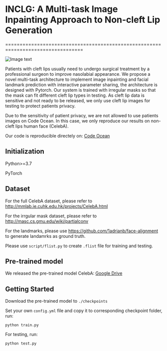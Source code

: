 # INCLG: A Multi-task Image Inpainting Approach to Non-cleft Lip Generation
=================================================================================

![Image text](https://github.com/ChrisChen1023/INCLG/edit/main/Overview.png)

Patients with cleft lips usually need to undergo surgical treatment by a professional surgeon to improve nasolabial appearance. We propose a novel multi-task architecture to implement image inpainting and facial landmark prediction with interactive parameter sharing, the architecture is designed with Pytorch. Our system is trained with irregular masks so that the mask can fit different cleft lip types in testing. As cleft lip data is sensitive and not ready to be released, we only use cleft lip images for testing to protect patients privacy. 

Due to the sensitivity of patient privacy, we are not allowed to use patients images on Code Ocean. In this case, we only reproduce our results on non-cleft lips human face (CelebA).

Our code is reproducible directely on: [Code Ocean](https://codeocean.com/capsule/1102688/tree)

**Initialization**
--------------------
Python>=3.7

PyTorch


**Dataset**
--------------------
For the full CelebA dataset, please refer to http://mmlab.ie.cuhk.edu.hk/projects/CelebA.html

For the irrgular mask dataset, please refer to http://masc.cs.gmu.edu/wiki/partialconv

For the landmarks, please use https://github.com/1adrianb/face-alignment to generate landamrks as ground truth.

Please use `script/flist.py` to create `.flist` file for training and testing.



**Pre-trained model**
--------------------
We released the pre-trained model 
CelebA: [Google Drive](https://drive.google.com/drive/folders/1H9FZ-jJUkYBDcNASX8kBnmipgGgv_y7t?usp=sharing)

**Getting Started**
----------------------
Download the pre-trained model to `./checkpoints`

Set your own `config.yml` file and copy it to corresponding checkpoint folder, run:
```
python train.py
```
For testing, run:
```
python test.py
```


